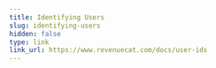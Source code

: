 ```yaml
---
title: Identifying Users
slug: identifying-users
hidden: false
type: link
link_url: https://www.revenuecat.com/docs/user-ids
---
```

